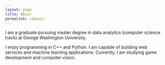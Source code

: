 ```yaml
---
layout: page
title: About
permalink: /about/
---
```


I am a graduate pursuing master degree in data analytics (computer science track) at George Washington University.

I enjoy programming in C++ and Python. I am capable of building web services and machine learning applications. Currently, I am studying game development and computer vision.